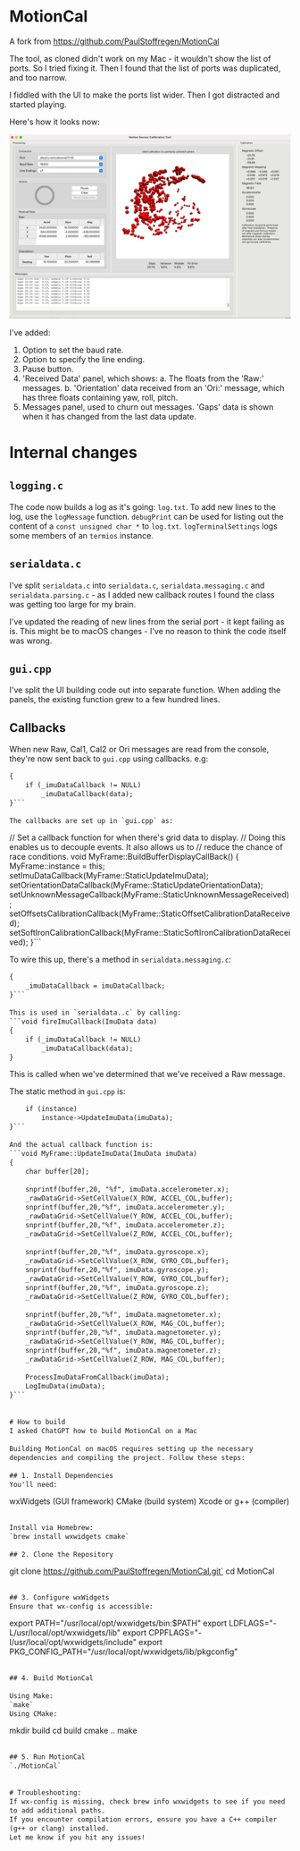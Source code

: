 # MotionCal
A fork from https://github.com/PaulStoffregen/MotionCal

The tool, as cloned didn't work on my Mac - it wouldn't show the list of ports. So I tried fixing it. Then I found that the list of ports was duplicated, and too narrow. 

I fiddled with the UI to make the ports list wider. Then I got distracted and started playing. 

Here's how it looks now:

![Screenshot](NewUI.jpg)

I've added:
1) Option to set the baud rate. 
2) Option to specify the line ending.
3) Pause button.
4) 'Received Data' panel, which shows:
    a. The floats from the 'Raw:' messages.
    b. 'Orientation' data received from an 'Ori:' message, which has three floats containing yaw, roll, pitch.
5) Messages panel, used to churn out messages. 'Gaps' data is shown when it has changed from the last data update.

# Internal changes
## `logging.c`
The code now builds a log as it's going: `log.txt`. To add new lines to the log, use the `logMessage` function. `debugPrint` can be used for listing out the content of a `const unsigned char *` to `log.txt`. `logTerminalSettings` logs some members of an `termios` instance. 

## `serialdata.c`
I've split `serialdata.c` into `serialdata.c`, `serialdata.messaging.c` and `serialdata.parsing.c` - as I added new callback routes I found the class was getting too large for my brain.

I've updated the reading of new lines from the serial port - it kept failing as is. This might be to macOS changes - I've no reason to think the code itself was wrong.

## `gui.cpp`
I've split the UI building code out into separate function. When adding the panels, the existing function grew to a few hundred lines.

## Callbacks

When new Raw, Cal1, Cal2 or Ori messages are read from the console, they're now sent back to `gui.cpp` using callbacks. e.g:

```void fireImuCallback(ImuData data)
{
    if (_imuDataCallback != NULL)
        _imuDataCallback(data);
}```

The callbacks are set up in `gui.cpp` as:
```
// Set a callback function for when there's grid data to display.
// Doing this enables us to decouple events. It also allows us to 
// reduce the chance of race conditions.
void MyFrame::BuildBufferDisplayCallBack()
{
    MyFrame::instance = this;
    setImuDataCallback(MyFrame::StaticUpdateImuData);
    setOrientationDataCallback(MyFrame::StaticUpdateOrientationData);
    setUnknownMessageCallback(MyFrame::StaticUnknownMessageReceived);
    setOffsetsCalibrationCallback(MyFrame::StaticOffsetCalibrationDataReceived);
    setSoftIronCalibrationCallback(MyFrame::StaticSoftIronCalibrationDataReceived);
}```

To wire this up, there's a method in `serialdata.messaging.c`: 
```void setImuDataCallback(imuDataCallback imuDataCallback)
{
    _imuDataCallback = imuDataCallback;
}```

This is used in `serialdata..c` by calling:
```void fireImuCallback(ImuData data)
{
    if (_imuDataCallback != NULL)
        _imuDataCallback(data);
}
```
This is called when we've determined that we've received a Raw message.


The static method in `gui.cpp` is:
```void MyFrame::StaticUpdateImuData(ImuData imuData) {
    if (instance) 
        instance->UpdateImuData(imuData);
}```

And the actual callback function is:
```void MyFrame::UpdateImuData(ImuData imuData)
{
    char buffer[20];

    snprintf(buffer,20, "%f", imuData.accelerometer.x);
    _rawDataGrid->SetCellValue(X_ROW, ACCEL_COL,buffer);
    snprintf(buffer,20,"%f", imuData.accelerometer.y);    
    _rawDataGrid->SetCellValue(Y_ROW, ACCEL_COL,buffer);
    snprintf(buffer,20,"%f", imuData.accelerometer.z);    
    _rawDataGrid->SetCellValue(Z_ROW, ACCEL_COL,buffer);

    snprintf(buffer,20,"%f", imuData.gyroscope.x);
    _rawDataGrid->SetCellValue(X_ROW, GYRO_COL,buffer);
    snprintf(buffer,20,"%f", imuData.gyroscope.y);    
    _rawDataGrid->SetCellValue(Y_ROW, GYRO_COL,buffer);
    snprintf(buffer,20,"%f", imuData.gyroscope.z);    
    _rawDataGrid->SetCellValue(Z_ROW, GYRO_COL,buffer);
    
    snprintf(buffer,20,"%f", imuData.magnetometer.x);
    _rawDataGrid->SetCellValue(X_ROW, MAG_COL,buffer);
    snprintf(buffer,20,"%f", imuData.magnetometer.y);    
    _rawDataGrid->SetCellValue(Y_ROW, MAG_COL,buffer);
    snprintf(buffer,20,"%f", imuData.magnetometer.z);    
    _rawDataGrid->SetCellValue(Z_ROW, MAG_COL,buffer);
    
    ProcessImuDataFromCallback(imuData);
    LogImuData(imuData);
}```


# How to build
I asked ChatGPT how to build MotionCal on a Mac

Building MotionCal on macOS requires setting up the necessary dependencies and compiling the project. Follow these steps:

## 1. Install Dependencies
You'll need:

```
wxWidgets (GUI framework)
CMake (build system)
Xcode or g++ (compiler)

```

Install via Homebrew:
`brew install wxwidgets cmake`

## 2. Clone the Repository
```
git clone https://github.com/PaulStoffregen/MotionCal.git`
cd MotionCal

```

## 3. Configure wxWidgets
Ensure that wx-config is accessible:

```
export PATH="/usr/local/opt/wxwidgets/bin:$PATH"
export LDFLAGS="-L/usr/local/opt/wxwidgets/lib"
export CPPFLAGS="-I/usr/local/opt/wxwidgets/include"
export PKG_CONFIG_PATH="/usr/local/opt/wxwidgets/lib/pkgconfig"

```

## 4. Build MotionCal

Using Make:
`make`
Using CMake:

```
mkdir build
cd build
cmake ..
make
```

## 5. Run MotionCal
`./MotionCal`


# Troubleshooting:
If wx-config is missing, check brew info wxwidgets to see if you need to add additional paths.
If you encounter compilation errors, ensure you have a C++ compiler (g++ or clang) installed.
Let me know if you hit any issues!
